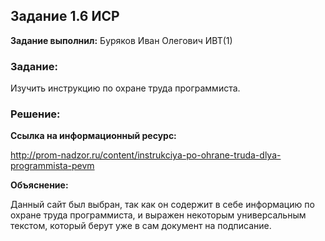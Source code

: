 ## Задание 1.6 ИСР

**Задание выполнил:** Буряков Иван Олегович ИВТ(1)

### Задание: 
Изучить инструкцию по охране труда программиста.

### Решение:

**Ссылка на информационный ресурс:**

http://prom-nadzor.ru/content/instrukciya-po-ohrane-truda-dlya-programmista-pevm 

**Объяснение:**

Данный сайт был выбран, так как он содержит в себе информацию по охране труда программиста, и выражен некоторым универсальным текстом, который берут уже в сам документ на подписание.
